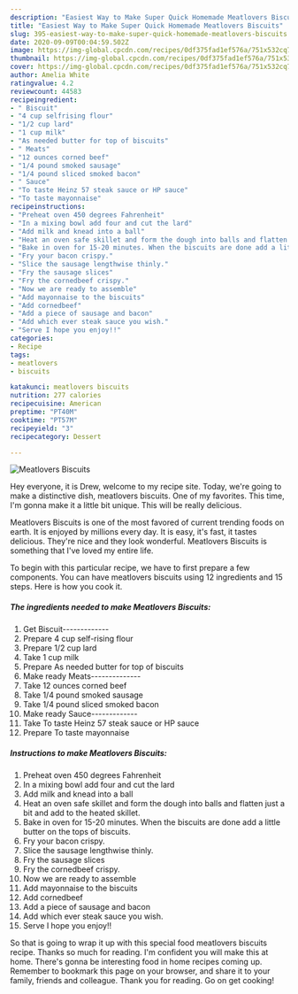 ```yaml
---
description: "Easiest Way to Make Super Quick Homemade Meatlovers Biscuits"
title: "Easiest Way to Make Super Quick Homemade Meatlovers Biscuits"
slug: 395-easiest-way-to-make-super-quick-homemade-meatlovers-biscuits
date: 2020-09-09T00:04:59.502Z
image: https://img-global.cpcdn.com/recipes/0df375fad1ef576a/751x532cq70/meatlovers-biscuits-recipe-main-photo.jpg
thumbnail: https://img-global.cpcdn.com/recipes/0df375fad1ef576a/751x532cq70/meatlovers-biscuits-recipe-main-photo.jpg
cover: https://img-global.cpcdn.com/recipes/0df375fad1ef576a/751x532cq70/meatlovers-biscuits-recipe-main-photo.jpg
author: Amelia White
ratingvalue: 4.2
reviewcount: 44583
recipeingredient:
- " Biscuit"
- "4 cup selfrising flour"
- "1/2 cup lard"
- "1 cup milk"
- "As needed butter for top of biscuits"
- " Meats"
- "12 ounces corned beef"
- "1/4 pound smoked sausage"
- "1/4 pound sliced smoked bacon"
- " Sauce"
- "To taste Heinz 57 steak sauce or HP sauce"
- "To taste mayonnaise"
recipeinstructions:
- "Preheat oven 450 degrees Fahrenheit"
- "In a mixing bowl add four and cut the lard"
- "Add milk and knead into a ball"
- "Heat an oven safe skillet and form the dough into balls and flatten just a bit and add to the heated skillet."
- "Bake in oven for 15-20 minutes. When the biscuits are done add a little butter on the tops of biscuits."
- "Fry your bacon crispy."
- "Slice the sausage lengthwise thinly."
- "Fry the sausage slices"
- "Fry the cornedbeef crispy."
- "Now we are ready to assemble"
- "Add mayonnaise to the biscuits"
- "Add cornedbeef"
- "Add a piece of sausage and bacon"
- "Add which ever steak sauce you wish."
- "Serve I hope you enjoy!!"
categories:
- Recipe
tags:
- meatlovers
- biscuits

katakunci: meatlovers biscuits 
nutrition: 277 calories
recipecuisine: American
preptime: "PT40M"
cooktime: "PT57M"
recipeyield: "3"
recipecategory: Dessert

---
```



![Meatlovers Biscuits](https://img-global.cpcdn.com/recipes/0df375fad1ef576a/751x532cq70/meatlovers-biscuits-recipe-main-photo.jpg)

Hey everyone, it is Drew, welcome to my recipe site. Today, we're going to make a distinctive dish, meatlovers biscuits. One of my favorites. This time, I'm gonna make it a little bit unique. This will be really delicious.



Meatlovers Biscuits is one of the most favored of current trending foods on earth. It is enjoyed by millions every day. It is easy, it's fast, it tastes delicious. They're nice and they look wonderful. Meatlovers Biscuits is something that I've loved my entire life.


To begin with this particular recipe, we have to first prepare a few components. You can have meatlovers biscuits using 12 ingredients and 15 steps. Here is how you cook it.

<!--inarticleads1-->

##### The ingredients needed to make Meatlovers Biscuits:

1. Get  Biscuit-------------
1. Prepare 4 cup self-rising flour
1. Prepare 1/2 cup lard
1. Take 1 cup milk
1. Prepare As needed butter for top of biscuits
1. Make ready  Meats--------------
1. Take 12 ounces corned beef
1. Take 1/4 pound smoked sausage
1. Take 1/4 pound sliced smoked bacon
1. Make ready  Sauce-------------
1. Take To taste Heinz 57 steak sauce or HP sauce
1. Prepare To taste mayonnaise




<!--inarticleads2-->

##### Instructions to make Meatlovers Biscuits:

1. Preheat oven 450 degrees Fahrenheit
1. In a mixing bowl add four and cut the lard
1. Add milk and knead into a ball
1. Heat an oven safe skillet and form the dough into balls and flatten just a bit and add to the heated skillet.
1. Bake in oven for 15-20 minutes. When the biscuits are done add a little butter on the tops of biscuits.
1. Fry your bacon crispy.
1. Slice the sausage lengthwise thinly.
1. Fry the sausage slices
1. Fry the cornedbeef crispy.
1. Now we are ready to assemble
1. Add mayonnaise to the biscuits
1. Add cornedbeef
1. Add a piece of sausage and bacon
1. Add which ever steak sauce you wish.
1. Serve I hope you enjoy!!




So that is going to wrap it up with this special food meatlovers biscuits recipe. Thanks so much for reading. I'm confident you will make this at home. There's gonna be interesting food in home recipes coming up. Remember to bookmark this page on your browser, and share it to your family, friends and colleague. Thank you for reading. Go on get cooking!

